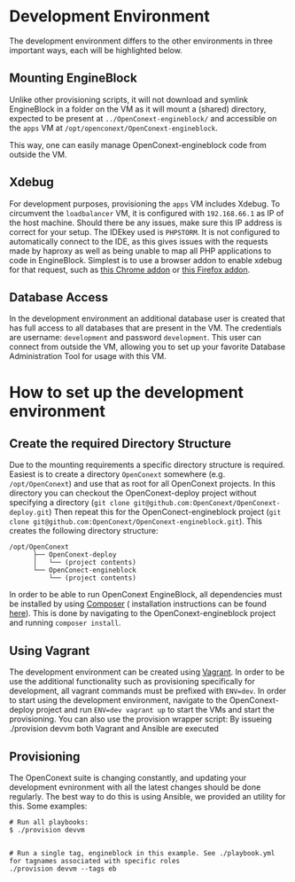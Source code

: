Development Environment
==============================

The development environment differs to the other environments in three important ways, each will be highlighted below.

## Mounting EngineBlock
Unlike other provisioning scripts, it will not download and symlink EngineBlock in a folder on the
VM as it will mount a (shared) directory, expected to be present at `../OpenConext-engineblock/` and
accessible on the `apps` VM at `/opt/openconext/OpenConext-engineblock`.

This way, one can easily manage OpenConext-engineblock code from outside the VM.

## Xdebug
For development purposes, provisioning the `apps` VM includes Xdebug. To circumvent the `loadbalancer` VM, it is
configured with `192.168.66.1` as IP of the host machine. Should there be any issues, make sure this IP address is
correct for your setup. The IDEkey used is `PHPSTORM`. It is not configured to automatically connect to the IDE, as this
gives issues with the requests made by haproxy as well as being unable to map all PHP applications to code in
EngineBlock. Simplest is to use a browser addon to enable xdebug for that request, such as [this Chrome addon][1] or
[this Firefox addon][2].

## Database Access

In the development environment an additional database user is created that has full access to all databases that are
present in the VM. The credentials are username: `development` and password `development`. This user can connect from
outside the VM, allowing you to set up your favorite Database Administration Tool for usage with this VM.

# How to set up the development environment

## Create the required Directory Structure

Due to the mounting requirements a specific directory structure is required. Easiest is to create a directory
`OpenConext` somewhere (e.g. `/opt/OpenConext`) and use that as root for all OpenConext projects. In this directory you
can checkout the OpenConext-deploy project without specifying a directory
(`git clone git@github.com:OpenConext/OpenConext-deploy.git`) Then repeat this for the OpenConect-engineblock project
(`git clone git@github.com:OpenConext/OpenConext-engineblock.git`). This creates the following directory structure:

```
/opt/OpenConext
      ├── OpenConext-deploy
      │   └── (project contents)
      └── OpenConect-engineblock
          └── (project contents)
```

In order to be able to run OpenConext EngineBlock, all dependencies must be installed by using [Composer][3] (
installation instructions can be found [here][4]). This is done by navigating to the OpenConext-engineblock project
and running `composer install`.

## Using Vagrant

The development environment can be created using [Vagrant][5]. In order to be use the additional functionality
such as provisioning specifically for development, all vagrant commands must be prefixed with `ENV=dev`.
In order to start using the development environment, navigate to the OpenConext-deploy project and run 
`ENV=dev vagrant up` to start the VMs and start the provisioning.
You can also use the provision wrapper script: By issueing ./provision devvm both Vagrant and Ansible are executed
## Provisioning

The OpenConext suite is changing constantly, and updating your development evnironment with all the latest changes 
should be done regularly. The best way to do this is using Ansible, we provided an utility for this. Some examples:

```
# Run all playbooks:
$ ./provision devvm 


# Run a single tag, engineblock in this example. See ./playbook.yml for tagnames associated with specific roles
./provision devvm --tags eb 

```

[1]: https://chrome.google.com/webstore/detail/xdebug-helper/eadndfjplgieldjbigjakmdgkmoaaaoc
[2]: https://addons.mozilla.org/en-us/firefox/addon/the-easiest-xdebug/
[3]: https://getcomposer.org/
[4]: https://getcomposer.org/download/
[5]: https://www.vagrantup.com/
